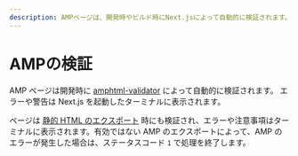 ```yaml
---
description: AMPページは、開発時やビルド時にNext.jsによって自動的に検証されます。 詳しく学んでいきましょう。
---
```


# AMPの検証

AMP ページは開発時に [amphtml-validator](https://www.npmjs.com/package/amphtml-validator) によって自動的に検証されます。 エラーや警告は Next.js を起動したターミナルに表示されます。

ページは [静的 HTML のエクスポート](/docs/advanced-features/static-html-export.md) 時にも検証され、エラーや注意事項はターミナルに表示されます。有効ではない AMP のエクスポートによって、AMP のエラーが発生した場合は、ステータスコード `1` で処理を終了します。
